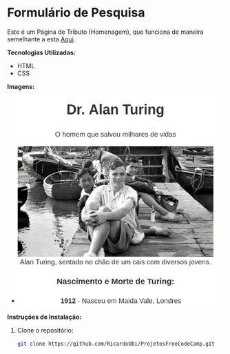# Formulário de Pesquisa

Este é um Página de Tributo (Homenagem), que funciona de maneira semelhante a esta [Aqui](https://tribute-page.freecodecamp.rocks/).

**Tecnologias Utilizadas:**
- HTML
- CSS

**Imagens:**
![Captura de Tela do Meu Projeto](image/Tributo.png)

**Instruções de Instalação:**
1. Clone o repositório:
   ```bash
   git clone https://github.com/RicardoUbi/ProjetosFreeCodeCamp.git
